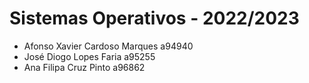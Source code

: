 # Sistemas Operativos - 2022/2023

- Afonso Xavier Cardoso Marques a94940
- José Diogo Lopes Faria a95255
- Ana Filipa Cruz Pinto a96862

